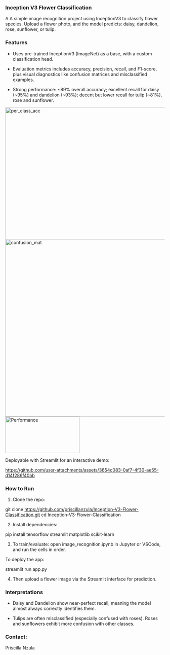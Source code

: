 ### Inception V3 Flower Classification

A A simple image recognition project using InceptionV3 to classify flower species. Upload a flower photo, and the model predicts: daisy, dandelion, rose, sunflower, or tulip.

###  Features

- Uses pre-trained InceptionV3 (ImageNet) as a base, with a custom classification head.

- Evaluation metrics includes accuracy, precision, recall, and F1-score, plus visual diagnostics like confusion matrices and misclassified examples.

- Strong performance: ~89% overall accuracy; excellent recall for daisy (~95%) and dandelion (~93%); decent but lower recall for tulip (~81%), rose and sunflower.


<img width="691" height="416" alt="per_class_acc" src="https://github.com/user-attachments/assets/af250e21-a5f8-49e7-821d-4ddcc9bc1592" />

<img width="581" height="560" alt="confusion_mat" src="https://github.com/user-attachments/assets/1d0e5657-1f1b-48ed-a731-8e6c704d9db1" />

<img width="235" height="115" alt="Performance" src="https://github.com/user-attachments/assets/8f38bf78-9088-4050-910e-23ccbf70e93b" />


Deployable with Streamlit for an interactive demo:


https://github.com/user-attachments/assets/3654c083-0af7-4f30-ae55-d14f286f40ab



### How to Run

1. Clone the repo:

git clone https://github.com/priscillanzula/Inception-V3-Flower-Classification.git
cd Inception-V3-Flower-Classification


2. Install dependencies:

pip install tensorflow streamlit matplotlib scikit-learn


3. To train/evaluate: open image_recognition.ipynb in Jupyter or VSCode, and run the cells in order.

 To deploy the app:

 streamlit run app.py


4. Then upload a flower image via the Streamlit interface for prediction.

### Interpretations 

- Daisy and Dandelion show near-perfect recall, meaning the model almost always correctly identifies them.

- Tulips are often misclassified (especially confused with roses). Roses and sunflowers exhibit more confusion with other classes.

### Contact:
 Priscilla Nzula
